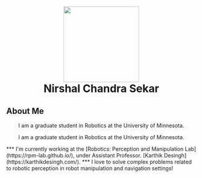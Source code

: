 <h1 align="center"> <img src="https://github.com/NirshalNiru/NirshalNiru/blob/086c421536d1b0e77569560e921c72eeac3533d3/hi.png" width = "200px">
<br>
Nirshal Chandra Sekar
</h1>

<h2> 
About Me
</h2>

<center> I am a graduate student in Robotics at the University of Minnesota. </center>

<p style="text-align: center;">I am a graduate student in Robotics at the University of Minnesota.</p>
***
I'm currently working at the [Robotics: Perception and Manipulation Lab](https://rpm-lab.github.io/), under Assistant Professor. [Karthik Desingh](https://karthikdesingh.com/). 
***
I love to solve complex problems related to robotic perception in robot manipulation and navigation settings! 



